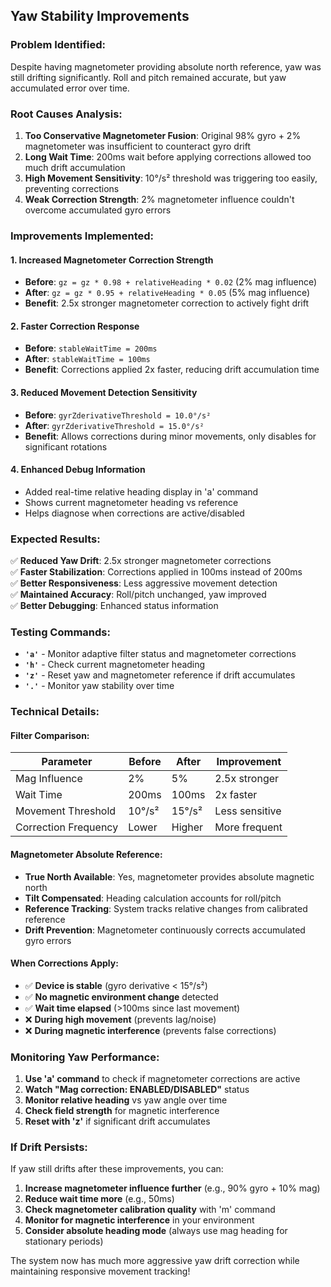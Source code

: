 ## Yaw Stability Improvements

### Problem Identified:
Despite having magnetometer providing absolute north reference, yaw was still drifting significantly. Roll and pitch remained accurate, but yaw accumulated error over time.

### Root Causes Analysis:
1. **Too Conservative Magnetometer Fusion**: Original 98% gyro + 2% magnetometer was insufficient to counteract gyro drift
2. **Long Wait Time**: 200ms wait before applying corrections allowed too much drift accumulation
3. **High Movement Sensitivity**: 10°/s² threshold was triggering too easily, preventing corrections
4. **Weak Correction Strength**: 2% magnetometer influence couldn't overcome accumulated gyro errors

### Improvements Implemented:

#### 1. **Increased Magnetometer Correction Strength**
- **Before**: `gz = gz * 0.98 + relativeHeading * 0.02` (2% mag influence)
- **After**: `gz = gz * 0.95 + relativeHeading * 0.05` (5% mag influence)
- **Benefit**: 2.5x stronger magnetometer correction to actively fight drift

#### 2. **Faster Correction Response**
- **Before**: `stableWaitTime = 200ms`
- **After**: `stableWaitTime = 100ms`
- **Benefit**: Corrections applied 2x faster, reducing drift accumulation time

#### 3. **Reduced Movement Detection Sensitivity**
- **Before**: `gyrZderivativeThreshold = 10.0°/s²`
- **After**: `gyrZderivativeThreshold = 15.0°/s²`
- **Benefit**: Allows corrections during minor movements, only disables for significant rotations

#### 4. **Enhanced Debug Information**
- Added real-time relative heading display in 'a' command
- Shows current magnetometer heading vs reference
- Helps diagnose when corrections are active/disabled

### Expected Results:
✅ **Reduced Yaw Drift**: 2.5x stronger magnetometer corrections  
✅ **Faster Stabilization**: Corrections applied in 100ms instead of 200ms  
✅ **Better Responsiveness**: Less aggressive movement detection  
✅ **Maintained Accuracy**: Roll/pitch unchanged, yaw improved  
✅ **Better Debugging**: Enhanced status information  

### Testing Commands:
- **`'a'`** - Monitor adaptive filter status and magnetometer corrections
- **`'h'`** - Check current magnetometer heading
- **`'z'`** - Reset yaw and magnetometer reference if drift accumulates
- **`'.'`** - Monitor yaw stability over time

### Technical Details:

#### **Filter Comparison:**
| Parameter | Before | After | Improvement |
|-----------|--------|-------|-------------|
| Mag Influence | 2% | 5% | 2.5x stronger |
| Wait Time | 200ms | 100ms | 2x faster |
| Movement Threshold | 10°/s² | 15°/s² | Less sensitive |
| Correction Frequency | Lower | Higher | More frequent |

#### **Magnetometer Absolute Reference:**
- **True North Available**: Yes, magnetometer provides absolute magnetic north
- **Tilt Compensated**: Heading calculation accounts for roll/pitch
- **Reference Tracking**: System tracks relative changes from calibrated reference
- **Drift Prevention**: Magnetometer continuously corrects accumulated gyro errors

#### **When Corrections Apply:**
- ✅ **Device is stable** (gyro derivative < 15°/s²)
- ✅ **No magnetic environment change** detected
- ✅ **Wait time elapsed** (>100ms since last movement)
- ❌ **During high movement** (prevents lag/noise)
- ❌ **During magnetic interference** (prevents false corrections)

### Monitoring Yaw Performance:
1. **Use 'a' command** to check if magnetometer corrections are active
2. **Watch "Mag correction: ENABLED/DISABLED"** status
3. **Monitor relative heading** vs yaw angle over time
4. **Check field strength** for magnetic interference
5. **Reset with 'z'** if significant drift accumulates

### If Drift Persists:
If yaw still drifts after these improvements, you can:
1. **Increase magnetometer influence further** (e.g., 90% gyro + 10% mag)
2. **Reduce wait time more** (e.g., 50ms)
3. **Check magnetometer calibration quality** with 'm' command
4. **Monitor for magnetic interference** in your environment
5. **Consider absolute heading mode** (always use mag heading for stationary periods)

The system now has much more aggressive yaw drift correction while maintaining responsive movement tracking!
